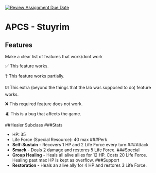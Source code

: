 [![Review Assignment Due Date](https://classroom.github.com/assets/deadline-readme-button-22041afd0340ce965d47ae6ef1cefeee28c7c493a6346c4f15d667ab976d596c.svg)](https://classroom.github.com/a/KprAwj1n)
# APCS - Stuyrim

## Features

Make a clear list of features that work/dont work

:white_check_mark: This feature works.

:question: This feature works partially.

:ballot_box_with_check: This extra (beyond the things that the lab was supposed to do) feature works.

:x: This required feature does not work.

:beetle: This is a bug that affects the game.


##Healer Subclass
###Stats
- HP: 35
- Life Force (Special Resource): 40 max
###Perk
- **Self-Sustain** - Recovers 1 HP and 2 Life Force every turn 
###Attack 
- **Smack** - Deals 2 damage and restores 5 Life Force.
###Special
- **Group Healing** - Heals all alive allies for 12 HP. Costs 20 Life Force. Healing past max HP is kept as overflow.
###Support 
- **Restoration** - Heals an alive ally for 4 HP and restores 3 Life Force.
